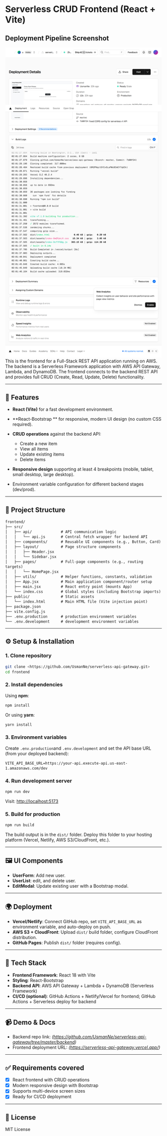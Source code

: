 # Serverless CRUD Frontend (React + Vite)

## Deployment Pipeline Screenshot

![Usaman API Gateway frontend pipelines](./public/frontend.png)
This is the frontend for a Full-Stack REST API application running on AWS. The backend is a Serverless Framework application with AWS API Gateway, Lambda, and DynamoDB. The frontend connects to the backend REST API and provides full CRUD (Create, Read, Update, Delete) functionality.

---

## 🚀 Features

- **React (Vite)** for a fast development environment.
- **React-Bootstrap ** for responsive, modern UI design (no custom CSS required).
- **CRUD operations** against the backend API:

  - Create a new item
  - View all items
  - Update existing items
  - Delete items

- **Responsive design** supporting at least 4 breakpoints (mobile, tablet, small desktop, large desktop).
- Environment variable configuration for different backend stages (dev/prod).

---

## 📂 Project Structure

```
frontend/
├── src/
│   ├── api/             # API communication logic
│   │   └── api.js       # Central fetch wrapper for backend API
│   ├── components/      # Reusable UI components (e.g., Button, Card)
│   ├── layout/          # Page structure components
│   │   ├── Header.jsx
│   │   └── Sidebar.jsx
│   ├── pages/           # Full-page components (e.g., routing targets)
│   │   └── HomePage.jsx
│   ├── utils/           # Helper functions, constants, validation
│   ├── App.jsx          # Main application component/router setup
│   ├── main.jsx         # React entry point (mounts App)
│   └── index.css        # Global styles (including Bootstrap imports)
├── public/              # Static assets
│   └── index.html       # Main HTML file (Vite injection point)
├── package.json
├── vite.config.js
├── .env.production      # production environment variables
└── .env.development     # development environment variables
```

---

## ⚙️ Setup & Installation

### 1. Clone repository

```bash
git clone <https://github.com/UsmanNe/serverless-api-gateway.git>
cd frontend
```

### 2. Install dependencies

Using **npm**:

```bash
npm install
```

Or using **yarn**:

```bash
yarn install
```

### 3. Environment variables

Create `.env.production`and `.env.development` and set the API base URL (from your deployed backend):

```
VITE_API_BASE_URL=https://your-api.execute-api.us-east-1.amazonaws.com/dev
```

### 4. Run development server

```bash
npm run dev
```

Visit: [http://localhost:5173](http://localhost:5173)

### 5. Build for production

```bash
npm run build
```

The build output is in the `dist/` folder. Deploy this folder to your hosting platform (Vercel, Netlify, AWS S3/CloudFront, etc.).

---

## 🖼️ UI Components

- **UserForm**: Add new user.
- **UserList**: edit, and delete user.
- **EditModal**: Update existing user with a Bootstrap modal.

---

## 🌍 Deployment

- **Vercel/Netlify**: Connect GitHub repo, set `VITE_API_BASE_URL` as environment variable, and auto-deploy on push.
- **AWS S3 + CloudFront**: Upload `dist/` build folder, configure CloudFront distribution.
- **GitHub Pages**: Publish `dist/` folder (requires config).

---

## 🔗 Tech Stack

- **Frontend Framework**: React 18 with Vite
- **Styling**: React-Bootstrap
- **Backend API**: AWS API Gateway + Lambda + DynamoDB (Serverless Framework)
- **CI/CD (optional)**: GitHub Actions + Netlify/Vercel for frontend; GitHub Actions + Serverless deploy for backend

---

## 📹 Demo & Docs

- Backend repo link: _(https://github.com/UsmanNe/serverless-api-gateway/tree/master/backend)_
- Frontend deployment URL: _(https://serverless-api-gateway.vercel.app/)_

---

## ✅ Requirements covered

- [x] React frontend with CRUD operations
- [x] Modern responsive design with Bootstrap
- [x] Supports multi-device screen sizes
- [x] Ready for CI/CD deployment

---

## 📝 License

MIT License
